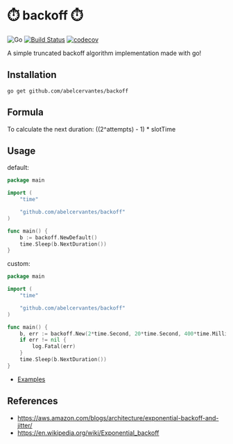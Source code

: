 # :stopwatch: ️backoff :stopwatch:

![Go](https://github.com/abelcervantes/backoff/workflows/Go/badge.svg)
[![Build Status](https://travis-ci.com/abelcervantes/backoff.svg?branch=master)](https://travis-ci.com/abelcervantes/backoff)
[![codecov](https://codecov.io/gh/abelcervantes/backoff/branch/master/graph/badge.svg)](https://codecov.io/gh/abelcervantes/backoff)

A simple truncated backoff algorithm implementation made with go!

## Installation
```shell
go get github.com/abelcervantes/backoff
```

## Formula
To calculate the next duration:
((2^attempts) - 1) * slotTime 

## Usage
default: 
``` go
package main

import (
	"time"

	"github.com/abelcervantes/backoff"
)

func main() {
    b := backoff.NewDefault()
    time.Sleep(b.NextDuration())
}
```
custom: 
``` go
package main

import (
	"time"

	"github.com/abelcervantes/backoff"
)

func main() {
    b, err := backoff.New(2*time.Second, 20*time.Second, 400*time.Millisecond, false, 10)
    if err != nil {
        log.Fatal(err)
    }	
    time.Sleep(b.NextDuration())
}
```

- [Examples][]

[Examples]: ./_examples

## References
- https://aws.amazon.com/blogs/architecture/exponential-backoff-and-jitter/
- https://en.wikipedia.org/wiki/Exponential_backoff
